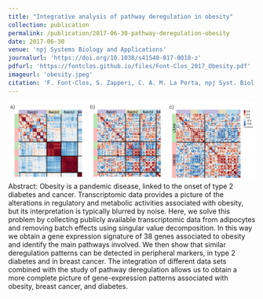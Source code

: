 ```yaml
---
title: "Integrative analysis of pathway deregulation in obesity"
collection: publication
permalink: /publication/2017-06-30-pathway-deregulation-obesity
date: 2017-06-30
venue: 'npj Systems Biology and Applications'
journalurl: 'https://doi.org/10.1038/s41540-017-0018-z'
pdfurl: 'https://fontclos.github.io/files/Font-Clos_2017_Obesity.pdf'
imageurl: 'obesity.jpeg'
citation: 'F. Font-Clos, S. Zapperi, C. A. M. La Porta, npj Syst. Biol. Appl.  3 18'
---
```

![image](/images/obesity.jpeg)  Abstract: Obesity is a pandemic disease, linked to the onset of type 2 diabetes and cancer. Transcriptomic data provides a picture of the alterations in regulatory and metabolic activities associated with obesity, but its interpretation is typically blurred by noise. Here, we solve this problem by collecting publicly available transcriptomic data from adipocytes and removing batch effects using singular value decomposition. In this way we obtain a gene expression signature of 38 genes associated to obesity and identify the main pathways involved. We then show that similar deregulation patterns can be detected in peripheral markers, in type 2 diabetes and in breast cancer. The integration of different data sets combined with the study of pathway deregulation allows us to obtain a more complete picture of gene-expression patterns associated with obesity, breast cancer, and diabetes.
